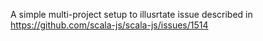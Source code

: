 A simple multi-project setup to illusrtate issue described in https://github.com/scala-js/scala-js/issues/1514
